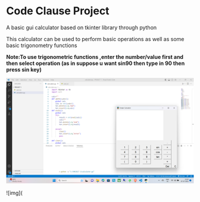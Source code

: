 # Code Clause Project
A  basic gui calculator based on tkinter library through python

This calculator can be used to perform basic operations as well as some basic trigonometry functions

**Note:To use trigonometric functions ,enter the number/value first and then select operation (as in suppose u want sin90
then type in 90 then press sin key)**


![img](https://github.com/Ansh-Suneja/CodeClauseP2/blob/3b83037aacb9d23a71b878a362093b8412bd0e67/Screenshot%202023-07-07%20230905.png)

![img](
